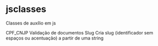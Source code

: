 # jsclasses
Classes de auxílio em js

CPF_CNJP  Validação de documentos
Slug      Cria slug (identificador sem espaços ou acentuação) a partir de uma string
